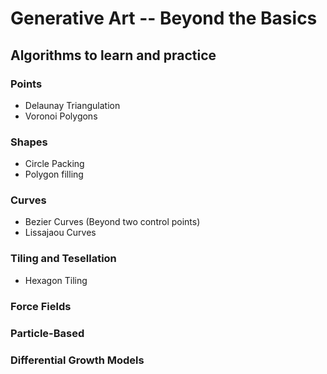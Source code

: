 
# Generative Art -- Beyond the Basics

## Algorithms to learn and practice

### Points
- Delaunay Triangulation
- Voronoi Polygons

### Shapes
- Circle Packing
- Polygon filling

### Curves
- Bezier Curves (Beyond two control points)
- Lissajaou Curves

### Tiling and Tesellation
- Hexagon Tiling


### Force Fields


### Particle-Based

### Differential Growth Models



